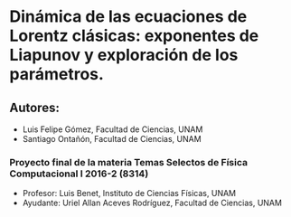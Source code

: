 # Dinámica de las ecuaciones de Lorentz clásicas: exponentes de Liapunov y exploración de los parámetros.

## Autores: 
* Luis Felipe Gómez, Facultad de Ciencias, UNAM
* Santiago Ontañón, Facultad de Ciencias, UNAM

### Proyecto final de la materia  Temas Selectos de Física Computacional I 2016-2 (8314)

* Profesor: Luis Benet, Instituto de Ciencias Físicas, UNAM
* Ayudante: Uriel Allan Aceves Rodríguez, Facultad de Ciencias, UNAM
